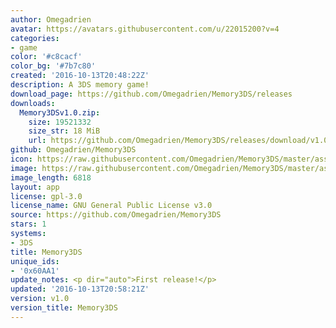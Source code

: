 ```yaml
---
author: Omegadrien
avatar: https://avatars.githubusercontent.com/u/22015200?v=4
categories:
- game
color: '#c8cacf'
color_bg: '#7b7c80'
created: '2016-10-13T20:48:22Z'
description: A 3DS memory game!
download_page: https://github.com/Omegadrien/Memory3DS/releases
downloads:
  Memory3DSv1.0.zip:
    size: 19521332
    size_str: 18 MiB
    url: https://github.com/Omegadrien/Memory3DS/releases/download/v1.0/Memory3DSv1.0.zip
github: Omegadrien/Memory3DS
icon: https://raw.githubusercontent.com/Omegadrien/Memory3DS/master/assets/icon.png
image: https://raw.githubusercontent.com/Omegadrien/Memory3DS/master/assets/banner.png
image_length: 6818
layout: app
license: gpl-3.0
license_name: GNU General Public License v3.0
source: https://github.com/Omegadrien/Memory3DS
stars: 1
systems:
- 3DS
title: Memory3DS
unique_ids:
- '0x60AA1'
update_notes: <p dir="auto">First release!</p>
updated: '2016-10-13T20:58:21Z'
version: v1.0
version_title: Memory3DS
---
```

